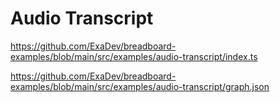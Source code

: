
# Audio Transcript

https://github.com/ExaDev/breadboard-examples/blob/main/src/examples/audio-transcript/index.ts

https://github.com/ExaDev/breadboard-examples/blob/main/src/examples/audio-transcript/graph.json
